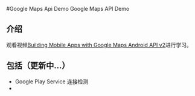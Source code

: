 #Google Maps Api Demo
Google Maps API Demo

## 介绍
观看视频[Building Mobile Apps with Google Maps Android API v2](http://www.youtube.com/playlist?list=PLVTeA3WccG_6a3NeZYPWpjGgaljA_zqle)进行学习。

## 包括（更新中...）
- Google Play Service 连接检测
-
